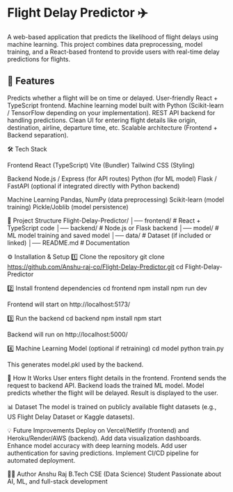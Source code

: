 # Flight Delay Predictor ✈️
A web-based application that predicts the likelihood of flight delays using machine learning. This project combines data preprocessing, model training, and a React-based frontend to provide users with real-time delay predictions for flights.
## 🚀 Features

Predicts whether a flight will be on time or delayed.
User-friendly React + TypeScript frontend.
Machine learning model built with Python (Scikit-learn / TensorFlow depending on your implementation).
REST API backend for handling predictions.
Clean UI for entering flight details like origin, destination, airline, departure time, etc.
Scalable architecture (Frontend + Backend separation).

🛠️ Tech Stack

Frontend
React (TypeScript)
Vite (Bundler)
Tailwind CSS (Styling)

Backend
Node.js / Express (for API routes)
Python (for ML model)
Flask / FastAPI (optional if integrated directly with Python backend)

Machine Learning
Pandas, NumPy (data preprocessing)
Scikit-learn (model training)
Pickle/Joblib (model persistence)

📂 Project Structure
Flight-Delay-Predictor/
│── frontend/         # React + TypeScript code
│── backend/          # Node.js or Flask backend
│── model/            # ML model training and saved model
│── data/             # Dataset (if included or linked)
│── README.md         # Documentation

⚙️ Installation & Setup
1️⃣ Clone the repository
git clone https://github.com/Anshu-raj-co/Flight-Delay-Predictor.git
cd Flight-Delay-Predictor

2️⃣ Install frontend dependencies
cd frontend
npm install
npm run dev

Frontend will start on http://localhost:5173/

3️⃣ Run the backend
cd backend
npm install
npm start

Backend will run on http://localhost:5000/

4️⃣ Machine Learning Model (optional if retraining)
cd model
python train.py

This generates model.pkl used by the backend.

🎯 How It Works
User enters flight details in the frontend.
Frontend sends the request to backend API.
Backend loads the trained ML model.
Model predicts whether the flight will be delayed.
Result is displayed to the user.

📊 Dataset
The model is trained on publicly available flight datasets (e.g., US Flight Delay Dataset
 or Kaggle datasets).

💡 Future Improvements
Deploy on Vercel/Netlify (frontend) and Heroku/Render/AWS (backend).
Add data visualization dashboards.
Enhance model accuracy with deep learning models.
Add user authentication for saving predictions.
Implement CI/CD pipeline for automated deployment.

👨‍💻 Author
Anshu Raj
B.Tech CSE (Data Science) Student
Passionate about AI, ML, and full-stack development
